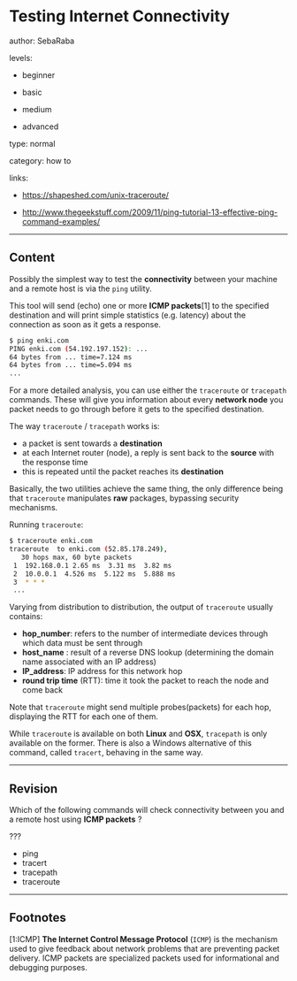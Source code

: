 # Testing Internet Connectivity
author: SebaRaba

levels:

  - beginner

  - basic

  - medium

  - advanced

type: normal

category: how to

links:

  - https://shapeshed.com/unix-traceroute/

  - http://www.thegeekstuff.com/2009/11/ping-tutorial-13-effective-ping-command-examples/

---
## Content

Possibly the simplest way to test the **connectivity** between your machine and a remote host is via the `ping` utility.

This tool will send (echo) one or more **ICMP packets**[1] to the specified destination and will print simple statistics (e.g. latency) about the connection as soon as it gets a response.
```bash
$ ping enki.com
PING enki.com (54.192.197.152): ...
64 bytes from ... time=7.124 ms
64 bytes from ... time=5.094 ms
...
```

For a more detailed analysis, you can use either the `traceroute` or `tracepath` commands.
These will give you information about every **network node** you packet needs to go through before it gets to the specified destination.


The way `traceroute` / `tracepath` works is:
 - a packet is sent towards a **destination**
 - at each Internet router (node), a reply is sent back to the **source** with the response time
 - this is repeated until the packet reaches its **destination**

Basically, the two utilities achieve the same thing, the only difference being that `traceroute` manipulates **raw** packages, bypassing security mechanisms.

Running `traceroute`:
```bash
$ traceroute enki.com
traceroute  to enki.com (52.85.178.249),
   30 hops max, 60 byte packets
 1  192.168.0.1 2.65 ms  3.31 ms  3.82 ms
 2  10.0.0.1  4.526 ms  5.122 ms  5.888 ms
 3  * * *
 ...

```

Varying from distribution to distribution, the output of `traceroute` usually contains:
- **hop_number**: refers to the number of intermediate devices through which data must be sent through
- **host_name** : result of a reverse DNS lookup (determining the domain name associated with an IP address)
- **IP_address**: IP address for this network hop
- **round trip time** (RTT): time it took the packet to reach the node and come back

Note that `traceroute` might send multiple probes(packets) for each hop, displaying the RTT for each one of them.

While `traceroute` is available on both **Linux** and **OSX**, `tracepath` is only available on the former.
There is also a Windows alternative of this command, called `tracert`, behaving in the same way.

---
## Revision

Which of the following commands will check connectivity between you and a remote host using **ICMP packets** ?

???

* ping
* tracert
* tracepath
* traceroute

---
## Footnotes

[1:ICMP]
**The Internet Control Message Protocol** (`ICMP`) is the mechanism used to give feedback about network problems that are preventing packet delivery.
ICMP packets are specialized packets used for informational and debugging purposes.
